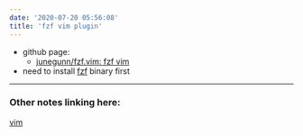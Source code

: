 ```yaml
---
date: '2020-07-20 05:56:08'
title: 'fzf vim plugin'
---
```

* github page:
  * [junegunn/fzf.vim: fzf vim](https://github.com/junegunn/fzf.vim)
* need to install [fzf](/fzf) binary first

---
### Other notes linking here:

[vim](/vim)
